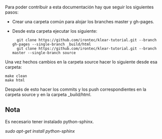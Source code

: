 Para poder contribuir a esta documentación hay que seguir los siguientes pasos:

* Crear una carpeta común para alojar los branches master y gh-pages.
 
* Desde esta carpeta ejecutar los siguiente:

        git clone https://github.com/irontec/klear-tutorial.git --branch gh-pages --single-branch _build/html
        git clone https://github.com/irontec/klear-tutorial.git --branch master --single-branch source

Una vez hechos cambios en la carpeta source hacer lo siguiente desde esa carpeta:

    make clean
    make html

Después de esto hacer los commits y los push correspondientes en la carpeta source y en la carpeta _build/html.

## Nota
Es necesario tener instalado python-sphinx.

_sudo apt-get install python-sphinx_